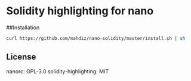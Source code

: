# Solidity highlighting for nano

##Installation

```bash
curl https://github.com/mahdiz/nano-solidity/master/install.sh | sh
```

## License

nanorc: GPL-3.0
solidity-highlighting: MIT
